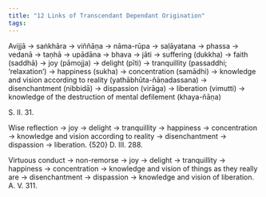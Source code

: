 ```yaml
---
title: "12 Links of Transcendant Dependant Origination"
tags: 
---
```


Avijjā → saṅkhāra → viññāṇa → nāma-rūpa → saḷāyatana → phassa → vedanā → taṇhā → upādāna → bhava → jāti → suffering (dukkha) → 
faith (saddhā) → 
joy (pāmojja) → 
delight (pīti) → 
tranquillity (passaddhi; ‘relaxation’) → 
happiness (sukha) → 
concentration (samādhi) → 
knowledge and vision according to reality 
(yathābhūta-ñāṇadassana) → 
disenchantment (nibbidā) → 
dispassion (virāga) → 
liberation (vimutti) → 
knowledge of the destruction of mental defilement 
(khaya-ñāṇa)

S. II. 31.

Wise reflection → joy → delight → tranquillity → happiness → concentration → knowledge and vision according to reality → disenchantment → dispassion → liberation. {520} D. III. 288.

Virtuous conduct → non-remorse → joy → delight → tranquillity → happiness → concentration → knowledge and vision of things as they really are → disenchantment → dispassion → knowledge and vision of liberation. A. V. 311.